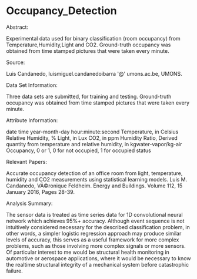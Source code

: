 # Occupancy_Detection


Abstract: 

Experimental data used for binary classification (room occupancy) from Temperature,Humidity,Light and CO2. Ground-truth occupancy was obtained from time stamped pictures that were taken every minute.


Source: 

Luis Candanedo, luismiguel.candanedoibarra '@' umons.ac.be, UMONS.


Data Set Information: 

Three data sets are submitted, for training and testing. Ground-truth occupancy was obtained from time stamped pictures that were taken every minute.


Attribute Information:

date time year-month-day hour:minute:second
Temperature, in Celsius
Relative Humidity, %
Light, in Lux
CO2, in ppm
Humidity Ratio, Derived quantity from temperature and relative humidity, in kgwater-vapor/kg-air
Occupancy, 0 or 1, 0 for not occupied, 1 for occupied status


Relevant Papers:

Accurate occupancy detection of an office room from light, temperature, humidity and CO2 measurements using statistical learning models. Luis M. Candanedo, VÃ©ronique Feldheim. Energy and Buildings. Volume 112, 15 January 2016, Pages 28-39.


Analysis Summary:

The sensor data is treated as time series data for 1D convolutional neural network which achieves 95%+ accuracy. Although event sequence is not intuitively considered necessary for the described classification problem, in other words, a simpler logistic regression approach may produce similar levels of accuracy, this serves as a useful framework for more complex problems, such as those involving more complex signals or more sensors. Of particular interest to me
would be structural health monitoring in automotive or aerospace applications, where it would be necessary to know the realtime structural integrity
of a mechanical system before catastrophic failure. 
